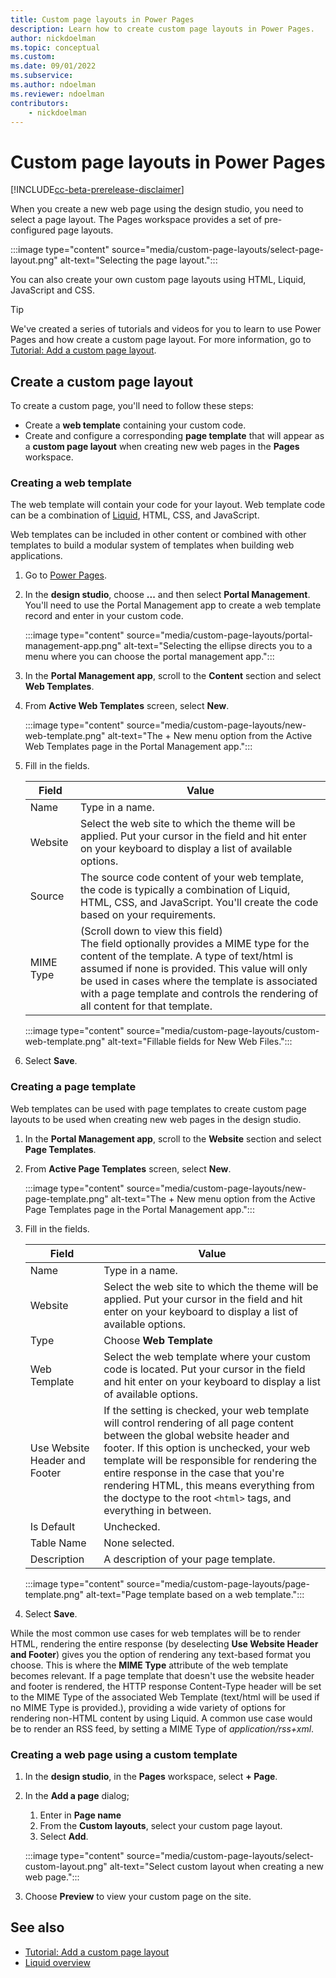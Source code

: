 ```yaml
---
title: Custom page layouts in Power Pages
description: Learn how to create custom page layouts in Power Pages.
author: nickdoelman
ms.topic: conceptual
ms.custom: 
ms.date: 09/01/2022
ms.subservice:
ms.author: ndoelman
ms.reviewer: ndoelman
contributors:
    - nickdoelman
---
```


# Custom page layouts in Power Pages

[!INCLUDE[cc-beta-prerelease-disclaimer](../includes/cc-beta-prerelease-disclaimer.md)]

When you create a new web page using the design studio, you need to select a page layout. The Pages workspace provides a set of pre-configured page layouts.

:::image type="content" source="media/custom-page-layouts/select-page-layout.png" alt-text="Selecting the page layout.":::

You can also create your own custom page layouts using HTML, Liquid, JavaScript and CSS.

> [!TIP]
> We've created a series of tutorials and videos for you to learn to use Power Pages and how create a custom page layout. For more information, go to [Tutorial: Add a custom page layout](../getting-started/tutorial-add-custom-page-layout.md).

## Create a custom page layout

To create a custom page, you'll need to follow these steps:

- Create a **web template** containing your custom code.
- Create and configure a corresponding **page template** that will appear as a **custom page layout** when creating new web pages in the **Pages** workspace.

### Creating a web template

The web template will contain your code for your layout. Web template code can be a combination of [Liquid](liquid-overview.md), HTML, CSS, and JavaScript. 

Web templates can be included in other content or combined with other templates to build a modular system of templates when building web applications.

1. Go to [Power Pages](https://make.powerpages.microsoft.com/).

1. In the **design studio**, choose **...** and then select **Portal Management**. You'll need to use the Portal Management app to create a web template record and enter in your custom code.

    :::image type="content" source="media/custom-page-layouts/portal-management-app.png" alt-text="Selecting the ellipse directs you to a menu where you can choose the portal management app.":::

1. In the **Portal Management app**, scroll to the **Content** section and select **Web Templates**.

1. From **Active Web Templates** screen, select **New**.

    :::image type="content" source="media/custom-page-layouts/new-web-template.png" alt-text="The + New menu option from the Active Web Templates page in the Portal Management app.":::

1. Fill in the fields. 

    |Field  |Value  |
    |---------|---------|
    | Name | Type in a name. |
    | Website | Select the web site to which the theme will be applied. Put your cursor in the field and hit enter on your keyboard to display a list of available options. |
    |Source  | The source code content of your web template, the code is typically a combination of Liquid, HTML, CSS, and JavaScript. You'll create the code based on your requirements. |
    | MIME Type | (Scroll down to view this field)</br>The field optionally provides a MIME type for the content of the template. A type of text/html is assumed if none is provided. This value will only be used in cases where the template is associated with a page template and controls the rendering of all content for that template.  |

    :::image type="content" source="media/custom-page-layouts/custom-web-template.png" alt-text="Fillable fields for New Web Files.":::

1. Select **Save**.

### Creating a page template

Web templates can be used with page templates to create custom page layouts to be used when creating new web pages in the design studio.

1. In the **Portal Management app**, scroll to the **Website** section and select **Page Templates**.

1. From **Active Page Templates** screen, select **New**.

    :::image type="content" source="media/custom-page-layouts/new-page-template.png" alt-text="The + New menu option from the Active Page Templates page in the Portal Management app.":::

1. Fill in the fields. 


    |Field  |Value  |
    |---------|---------|
    | Name | Type in a name. |
    | Website | Select the web site to which the theme will be applied. Put your cursor in the field and hit enter on your keyboard to display a list of available options. |
    | Type | Choose **Web Template** |
    | Web Template | Select the web template where your custom code is located. Put your cursor in the field and hit enter on your keyboard to display a list of available options. |
    | Use Website Header and Footer | If the setting is checked, your web template will control rendering of all page content between the global website header and footer. If this option is unchecked, your web template will be responsible for rendering the entire response in the case that you're rendering HTML, this means everything from the doctype to the root `<html>` tags, and everything in between. |
    | Is Default | Unchecked. |
    | Table Name | None selected. |
    | Description | A description of your page template. |

    :::image type="content" source="media/custom-page-layouts/page-template.png" alt-text="Page template based on a web template.":::

1. Select **Save**.

While the most common use cases for web templates will be to render HTML, rendering the entire response (by deselecting **Use Website Header and Footer**) gives you the option of rendering any text-based format you choose. This is where the **MIME Type** attribute of the web template becomes relevant. If a page template that doesn't use the website header and footer is rendered, the HTTP response Content-Type header will be set to the MIME Type of the associated Web Template (text/html will be used if no MIME Type is provided.), providing a wide variety of options for rendering non-HTML content by using Liquid. A common use case would be to render an RSS feed, by setting a MIME Type of *application/rss+xml*.

### Creating a web page using a custom template

1. In the **design studio**, in the **Pages** workspace, select **+ Page**.

1. In the **Add a page** dialog;
    1. Enter in **Page name** 
    1. From the **Custom layouts**, select your custom page layout.
    1. Select **Add**.

    :::image type="content" source="media/custom-page-layouts/select-custom-layout.png" alt-text="Select custom layout when creating a new web page.":::

1. Choose **Preview** to view your custom page on the site.

## See also

- [Tutorial: Add a custom page layout](../getting-started/tutorial-add-custom-page-layout.md)
- [Liquid overview](../configure/liquid-overview.md)